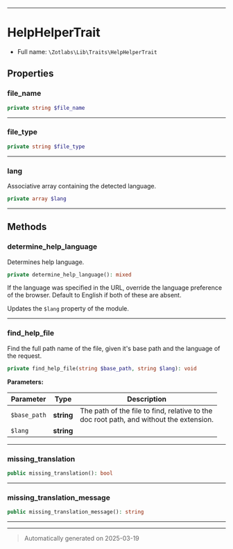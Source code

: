 ***

# HelpHelperTrait





* Full name: `\Zotlabs\Lib\Traits\HelpHelperTrait`



## Properties


### file_name



```php
private string $file_name
```






***

### file_type



```php
private string $file_type
```






***

### lang

Associative array containing the detected language.

```php
private array $lang
```






***

## Methods


### determine_help_language

Determines help language.

```php
private determine_help_language(): mixed
```

If the language was specified in the URL, override the language preference
of the browser. Default to English if both of these are absent.

Updates the `$lang` property of the module.










***

### find_help_file

Find the full path name of the file, given it's base path and
the language of the request.

```php
private find_help_file(string $base_path, string $lang): void
```








**Parameters:**

| Parameter | Type | Description |
|-----------|------|-------------|
| `$base_path` | **string** | The path of the file to find, relative to the<br />doc root path, and without the extension. |
| `$lang` | **string** |  |





***

### missing_translation



```php
public missing_translation(): bool
```












***

### missing_translation_message



```php
public missing_translation_message(): string
```












***

***
> Automatically generated on 2025-03-19


